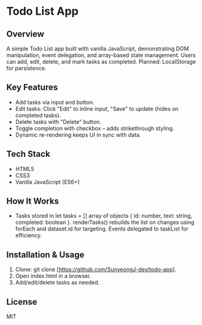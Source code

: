# Todo List App

## Overview
A simple Todo List app built with vanilla JavaScript, demonstrating DOM manipulation, event delegation, and array-based state management. Users can add, edit, delete, and mark tasks as completed. Planned: LocalStorage for persistence.

## Key Features
- Add tasks via input and button.
- Edit tasks: Click "Edit" to inline input, "Save" to update (hides on completed tasks).
- Delete tasks with "Delete" button.
- Toggle completion with checkbox – adds strikethrough styling.
- Dynamic re-rendering keeps UI in sync with data.

## Tech Stack
- HTML5
- CSS3
- Vanilla JavaScript (ES6+)

## How It Works
- Tasks stored in let tasks = [] array of objects { id: number, text: string, completed: boolean }. renderTasks() rebuilds the list on changes using forEach and dataset.id for targeting. Events delegated to taskList for efficiency.

## Installation & Usage
1. Clone: git clone [https://github.com/SunyeongJ-dev/todo-app].
2. Open index.html in a browser.
3. Add/edit/delete tasks as needed.

## License
MIT
